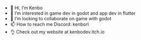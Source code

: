 - 👋 Hi, I’m Kenbo
- 👀 I’m interested in game dev in godot and app dev in flutter
- 💞️ I’m looking to collaborate on game with godot
- 📫 How to reach me Discord: kenborl
- 👌 Check out my website at kenbodev.itch.io

<!---
Kenz-code/Kenz-code is a ✨ special ✨ repository because its `README.md` (this file) appears on your GitHub profile.
You can click the Preview link to take a look at your changes.
--->
